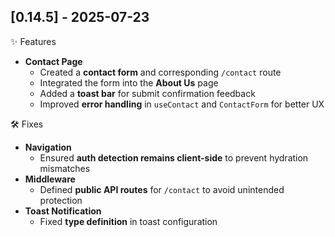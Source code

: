 ## [0.14.5] - 2025-07-23

✨ Features

- **Contact Page**
  - Created a **contact form** and corresponding `/contact` route
  - Integrated the form into the **About Us** page
  - Added a **toast bar** for submit confirmation feedback
  - Improved **error handling** in `useContact` and `ContactForm` for better UX

🛠️ Fixes

- **Navigation**
  - Ensured **auth detection remains client-side** to prevent hydration mismatches
- **Middleware**
  - Defined **public API routes** for `/contact` to avoid unintended protection
- **Toast Notification**
  - Fixed **type definition** in toast configuration
